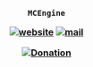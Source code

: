 <h3 align="center">

`MCEngine`

[![website](https://img.shields.io/badge/website-blue)](https://mcengine.github.io/mcengine-website)
[![mail](https://img.shields.io/badge/mail-blue)](mailto:mcengine@groups.outlook.com)

[![Donation](https://img.shields.io/badge/donation-white)](https://mcengine.github.io/donation)

</h3>